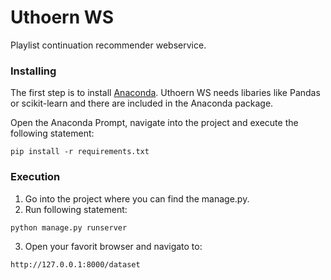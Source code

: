 # Uthoern WS

Playlist continuation recommender webservice.


### Installing

The first step is to install [Anaconda](https://anaconda.org/anaconda/python). Uthoern WS needs libaries like Pandas or scikit-learn and there are included in the Anaconda package.

Open the Anaconda Prompt, navigate into the project and execute the following statement:
```
pip install -r requirements.txt
```

### Execution

1. Go into the project where you can find the manage.py.
2. Run following statement:
```
python manage.py runserver
```
3. Open your favorit browser and navigato to:
```
http://127.0.0.1:8000/dataset
```